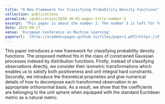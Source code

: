 ```yaml
---
title: "A New Framework for Classifying Probability Density Functions"
collection: publications
permalink: /publication/2010-10-01-paper-title-number-2
excerpt: 'This paper is about the number 2. The number 3 is left for future work.'
date: 2023-09-17
venue: 'European Conference on Machine Learning'
paperurl: '[http://academicpages.github.io/files/paper2.pdf](https://dl.acm.org/doi/10.1007/978-3-031-43412-9_30)'
---
```

This paper introduces a new framework for classifying probability density functions. The proposed method fits in the class of constrained Gaussian processes indexed by distribution functions. Firstly, instead of classifying observations directly, we consider their isometric transformations which enables us to satisfy both positiveness and unit integral hard constraints. Secondly, we introduce the theoretical proprieties and give numerical details of how to decompose each transformed observation in an appropriate orthonormal basis. As a result, we show that the coefficients are belonging to the unit sphere when equipped with the standard Euclidean metric as a natural metric.
